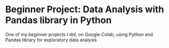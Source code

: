 # Beginner Project: Data Analysis with Pandas library in Python

One of my beginner projects I did, on Google Colab, using Python and Pandas library for exploratory data analysis
